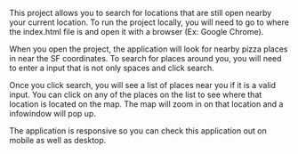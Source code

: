 This project allows you to search for locations that are still open nearby your current location. To run the project locally, you will need to go to where the index.html file is and open it with a browser (Ex: Google Chrome). 

When you open the project, the application will look for nearby pizza places in near the SF coordinates. To search for places around you, you will need to enter a input that is not only spaces and click search.

Once you click search, you will see a list of places near you if it is a valid input. You can click on any of the places on the list to see where that location is located on the map. The map will zoom in on that location and a infowindow will pop up.

The application is responsive so you can check this application out on mobile as well as desktop.